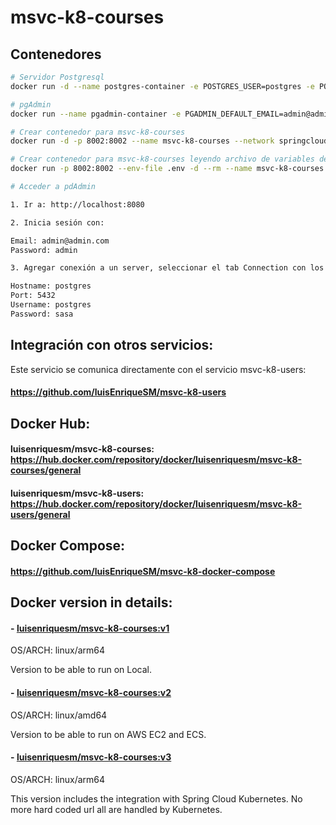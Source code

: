 # msvc-k8-courses

## Contenedores

```bash
# Servidor Postgresql
docker run -d --name postgres-container -e POSTGRES_USER=postgres -e POSTGRES_PASSWORD=sasa -e POSTGRES_DB=msvc-k8-courses --network springcloud -v postgres_data_volume:/var/lib/postgresql/data -p 5432:5432 --restart=always postgres:latest

# pgAdmin
docker run --name pgadmin-container -e PGADMIN_DEFAULT_EMAIL=admin@admin.com -e PGADMIN_DEFAULT_PASSWORD=admin -p 8080:80 --restart=always --network springcloud --link postgres-container:postgres -d dpage/pgadmin4

# Crear contenedor para msvc-k8-courses
docker run -d -p 8002:8002 --name msvc-k8-courses --network springcloud --restart=always msvc-k8-courses:v1

# Crear contenedor para msvc-k8-courses leyendo archivo de variables de entorno
docker run -p 8002:8002 --env-file .env -d --rm --name msvc-k8-courses --network springcloud msvc-k8-courses:latest

# Acceder a pdAdmin

1. Ir a: http://localhost:8080

2. Inicia sesión con:

Email: admin@admin.com
Password: admin

3. Agregar conexión a un server, seleccionar el tab Connection con los siguientes valores:

Hostname: postgres
Port: 5432
Username: postgres
Password: sasa
```
## Integración con otros servicios:

Este servicio se comunica directamente con el servicio msvc-k8-users:
####  https://github.com/luisEnriqueSM/msvc-k8-users

## Docker Hub:

#### luisenriquesm/msvc-k8-courses: https://hub.docker.com/repository/docker/luisenriquesm/msvc-k8-courses/general

#### luisenriquesm/msvc-k8-users: https://hub.docker.com/repository/docker/luisenriquesm/msvc-k8-users/general

## Docker Compose: 
#### https://github.com/luisEnriqueSM/msvc-k8-docker-compose

## Docker version in details:

#### - [luisenriquesm/msvc-k8-courses:v1](https://hub.docker.com/repository/docker/luisenriquesm/msvc-k8-courses/tags/v1/sha256:2817a6e673b1e45d1bbacfe30fc6c8184da080b68d7012572357d1fdb30e345a)

OS/ARCH: linux/arm64

Version to be able to run on Local.

#### - [luisenriquesm/msvc-k8-courses:v2](https://hub.docker.com/repository/docker/luisenriquesm/msvc-k8-courses/tags/v2/sha256:baf07c3d0994391a99ac701ca9baef44b5fdd36e23a19eb486b17ecdb7bbdc06)

OS/ARCH: linux/amd64

Version to be able to run on AWS EC2 and ECS.

#### - [luisenriquesm/msvc-k8-courses:v3](https://hub.docker.com/repository/docker/luisenriquesm/msvc-k8-courses/tags/v3/sha256:50463843353e771b61edc4ad8e995a520a34f35ae9cd0efe7e5742306d038f7a)

OS/ARCH: linux/arm64

This version includes the integration with Spring Cloud Kubernetes. No more hard coded url all are handled by Kubernetes.